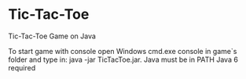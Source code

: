 Tic-Tac-Toe
===========

Tic-Tac-Toe Game on Java

To start game with console open Windows cmd.exe console in game`s folder and type in: java -jar TicTacToe.jar. Java must be in PATH
Java 6 required
